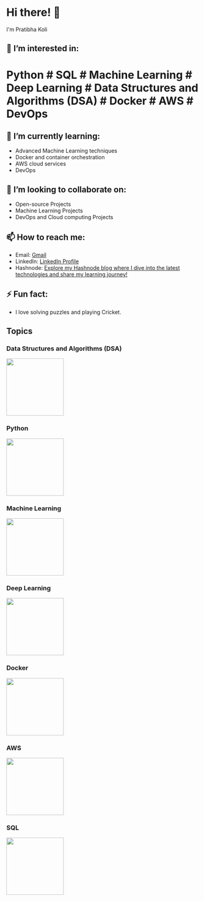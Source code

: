 # Hi there! 👋

I'm Pratibha Koli

## 👀 I’m interested in:
# Python # SQL # Machine Learning # Deep Learning # Data Structures and Algorithms (DSA) # Docker # AWS # DevOps

## 🌱 I’m currently learning:
- Advanced Machine Learning techniques
- Docker and container orchestration
- AWS cloud services
- DevOps
  
## 💞️ I’m looking to collaborate on:
- Open-source Projects
- Machine Learning Projects
- DevOps and Cloud computing Projects


## 📫 How to reach me:
- Email: [Gmail](mailto:atrcpit2pk@gmail.com)
- LinkedIn: [LinkedIn Profile](https://www.linkedin.com/in/yourprofile)
- Hashnode: [Explore my Hashnode blog where I dive into the latest technologies and share my learning journey!](https://studybymecheckout.hashnode.dev/)

## ⚡ Fun fact:
- I love solving puzzles and playing Cricket.

## Topics
### Data Structures and Algorithms (DSA)
<img src="https://raw.githubusercontent.com/KoliPratibha8902/repository-name/main/images/dsa.png" width="150"/>

### Python
<img src="https://raw.githubusercontent.com/KoliPratibha8902/repository-name/main/images/python.png" width="150"/>

### Machine Learning
<img src="https://raw.githubusercontent.com/KoliPratibha8902/repository-name/main/images/machine_learning.png" width="150"/>

### Deep Learning
<img src="https://raw.githubusercontent.com/KoliPratibha8902/repository-name/main/images/deep_learning.png" width="150"/>

### Docker
<img src="https://raw.githubusercontent.com/KoliPratibha8902/repository-name/main/images/docker.png" width="150"/>

### AWS
<img src="https://raw.githubusercontent.com/KoliPratibha8902/repository-name/main/images/aws.png" width="150"/>

### SQL
<img src="https://raw.githubusercontent.com/KoliPratibha8902/repository-name/main/images/sql.png" width="150"/>
